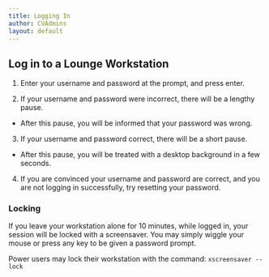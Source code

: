 ```yaml
---
title: Logging In
author: CVAdmins
layout: default
---
```


## Log in to a Lounge Workstation

1. Enter your username and password at the prompt, and press enter.

2. If your username and password were incorrect, there will be a lengthy pause.
 - After this pause, you will be informed that your password was wrong.

3. If your username and password correct, there will be a short pause.
 - After this pause, you will be treated with a desktop background in a few 
   seconds.

4. If you are convinced your username and password are correct, and you are 
   not logging in successfully, try resetting your password.

### Locking
If you leave your workstation alone for 10 minutes, while logged in, your 
session will be locked with a screensaver. You may simply wiggle your mouse or 
press any key to be given a password prompt.

Power users may lock their workstation with the command: ``xscreensaver --lock``
